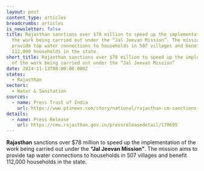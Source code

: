 ```yaml
---
layout: post
content_type: articles
breadcrumbs: articles
is_newsletter: false
title: Rajasthan sanctions over $78 million to speed up the implementation of
  the work being carried out under the “Jal Jeevan Mission”. The mission aims to
  provide tap water connections to households in 507 villages and benefit
  112,000 households in the state.
short_title: Rajasthan sanctions over $78 million to speed up the implementation
  of the work being carried out under the “Jal Jeevan Mission”
date: 2024-11-13T00:00:00.000Z
states:
  - Rajasthan
sectors:
  - Water & Sanitation
sources:
  - name: Press Trust of India
    url: https://www.ptinews.com/story/national/rajasthan-cm-sanctions-over-rs-655-crore-to-speed-up-work-under-jal-jeevan-mission/1959458
details:
  - name: Press Release
    url: https://cmo.rajasthan.gov.in/pressreleasedetail/170695
---
```

**Rajasthan** sanctions over $78 million to speed up the implementation of the work being carried out under the **“Jal Jeevan Mission”**. The mission aims to provide tap water connections to households in 507 villages and benefit 112,000 households in the state.
